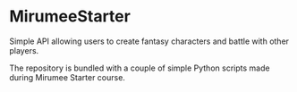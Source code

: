 # MirumeeStarter
Simple API allowing users to create fantasy characters and battle with other players.

The repository is bundled with a couple of simple Python scripts made during Mirumee Starter course.